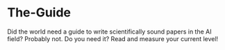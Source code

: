 # The-Guide
Did the world need a guide to write scientifically sound papers in the AI field? Probably not. Do you need it? Read and measure your current level!
